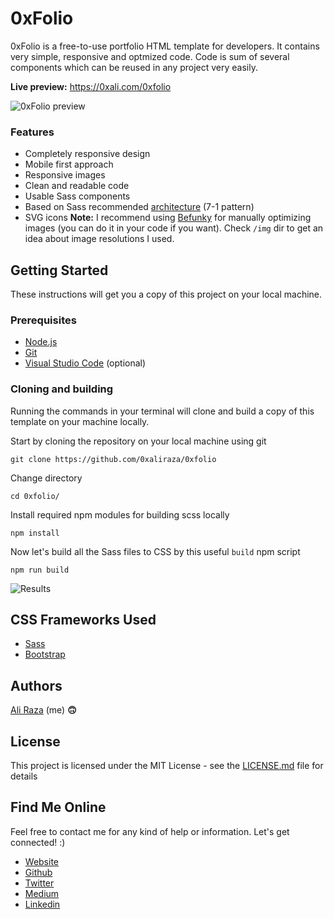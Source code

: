 # 0xFolio

0xFolio is a free-to-use portfolio HTML template for developers. It contains very simple, responsive and optmized code. Code is sum of several components which can be reused in any project very easily.

**Live preview:** https://0xali.com/0xfolio

![0xFolio preview](https://i.imgur.com/CQFoEmG.png)

### Features

- Completely responsive design
- Mobile first approach
- Responsive images
- Clean and readable code
- Usable Sass components
- Based on Sass recommended [architecture](https://sass-guidelin.es/#architecture) (7-1 pattern)
- SVG icons
  **Note:** I recommend using [Befunky](https://www.befunky.com/create/) for manually optimizing images (you can do it in your code if you want). Check `/img` dir to get an idea about image resolutions I used.

## Getting Started

These instructions will get you a copy of this project on your local machine.

### Prerequisites

- [Node.js](https://nodejs.org/en/download/)
- [Git](https://git-scm.com/downloads)
- [Visual Studio Code](https://code.visualstudio.com/download) (optional)

### Cloning and building

Running the commands in your terminal will clone and build a copy of this template on your machine locally.

Start by cloning the repository on your local machine using git

    git clone https://github.com/0xaliraza/0xfolio

Change directory

    cd 0xfolio/

Install required npm modules for building scss locally

    npm install

Now let's build all the Sass files to CSS by this useful `build` npm script

    npm run build

![Results](https://i.imgur.com/DRdGnjF.png)

## CSS Frameworks Used

- [Sass](https://sass-lang.com/)
- [Bootstrap](https://getbootstrap.com/)

## Authors

[Ali Raza](https://0xali.com) (me) **🙃**

## License

This project is licensed under the MIT License - see the [LICENSE.md](LICENSE.md) file for details

## Find Me Online

Feel free to contact me for any kind of help or information. Let's get connected! :)

- [Website](https://0xali.com)
- [Github](https://github.com/0xaliraza)
- [Twitter](https://twitter.com/0xaliraza)
- [Medium](https://medium.com/@0xaliraza)
- [Linkedin](https://www.linkedin.com/in/ali-raza-937339159/)
